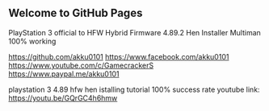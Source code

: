 ## Welcome to GitHub Pages
PlayStation 3 official to HFW
Hybrid Firmware 4.89.2
Hen Installer
Multiman 100% working


https://github.com/akku0101
https://www.facebook.com/akku0101
https://www.youtube.com/c/GamecrackerS
https://www.paypal.me/akku0101



playstation 3 4.89 hfw 
hen istalling tutorial
100% success rate
youtube link: https://youtu.be/GQrGC4h6hmw
